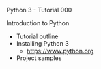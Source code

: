 Python 3 - Tutorial 000

Introduction to Python
  - Tutorial outline
  - Installing Python 3
    - https://www.python.org
  - Project samples
